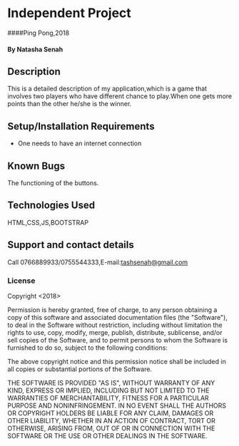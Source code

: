 # Independent Project
####Ping Pong,2018
#### By **Natasha Senah**
## Description
This is a detailed description of my application,which is a game that involves two players who have different chance to play.When one gets more points than the other he/she is the winner.
## Setup/Installation Requirements
* One needs to have an internet connection
## Known Bugs
The functioning of the buttons.
## Technologies Used
HTML,CSS,JS,BOOTSTRAP
## Support and contact details
Call 0766889933/0755544333,E-mail:tashsenah@gmail.com
### License
Copyright <2018> <Natasha Senah>

Permission is hereby granted, free of charge, to any person obtaining a copy of this software and associated documentation files (the "Software"), to deal in the Software without restriction, including without limitation the rights to use, copy, modify, merge, publish, distribute, sublicense, and/or sell copies of the Software, and to permit persons to whom the Software is furnished to do so, subject to the following conditions:

The above copyright notice and this permission notice shall be included in all copies or substantial portions of the Software.

THE SOFTWARE IS PROVIDED "AS IS", WITHOUT WARRANTY OF ANY KIND, EXPRESS OR IMPLIED, INCLUDING BUT NOT LIMITED TO THE WARRANTIES OF MERCHANTABILITY, FITNESS FOR A PARTICULAR PURPOSE AND NONINFRINGEMENT. IN NO EVENT SHALL THE AUTHORS OR COPYRIGHT HOLDERS BE LIABLE FOR ANY CLAIM, DAMAGES OR OTHER LIABILITY, WHETHER IN AN ACTION OF CONTRACT, TORT OR OTHERWISE, ARISING FROM, OUT OF OR IN CONNECTION WITH THE SOFTWARE OR THE USE OR OTHER DEALINGS IN THE SOFTWARE.

